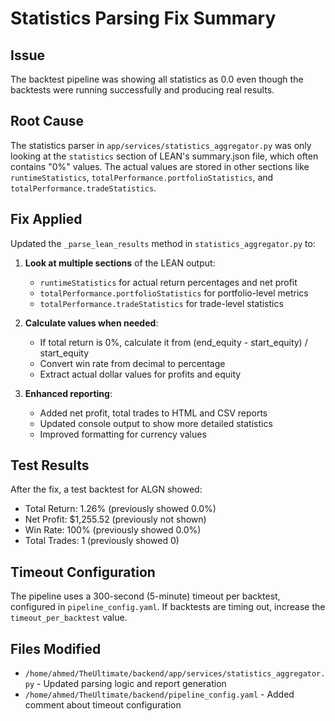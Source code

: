 # Statistics Parsing Fix Summary

## Issue
The backtest pipeline was showing all statistics as 0.0 even though the backtests were running successfully and producing real results.

## Root Cause
The statistics parser in `app/services/statistics_aggregator.py` was only looking at the `statistics` section of LEAN's summary.json file, which often contains "0%" values. The actual values are stored in other sections like `runtimeStatistics`, `totalPerformance.portfolioStatistics`, and `totalPerformance.tradeStatistics`.

## Fix Applied
Updated the `_parse_lean_results` method in `statistics_aggregator.py` to:

1. **Look at multiple sections** of the LEAN output:
   - `runtimeStatistics` for actual return percentages and net profit
   - `totalPerformance.portfolioStatistics` for portfolio-level metrics
   - `totalPerformance.tradeStatistics` for trade-level statistics

2. **Calculate values when needed**:
   - If total return is 0%, calculate it from (end_equity - start_equity) / start_equity
   - Convert win rate from decimal to percentage
   - Extract actual dollar values for profits and equity

3. **Enhanced reporting**:
   - Added net profit, total trades to HTML and CSV reports
   - Updated console output to show more detailed statistics
   - Improved formatting for currency values

## Test Results
After the fix, a test backtest for ALGN showed:
- Total Return: 1.26% (previously showed 0.0%)
- Net Profit: $1,255.52 (previously not shown)
- Win Rate: 100% (previously showed 0.0%)
- Total Trades: 1 (previously showed 0)

## Timeout Configuration
The pipeline uses a 300-second (5-minute) timeout per backtest, configured in `pipeline_config.yaml`. If backtests are timing out, increase the `timeout_per_backtest` value.

## Files Modified
- `/home/ahmed/TheUltimate/backend/app/services/statistics_aggregator.py` - Updated parsing logic and report generation
- `/home/ahmed/TheUltimate/backend/pipeline_config.yaml` - Added comment about timeout configuration
